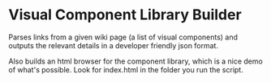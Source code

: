 Visual Component Library Builder
==========

Parses links from a given wiki page (a list of visual components) and outputs the relevant details in a developer friendly json format.

Also builds an html browser for the component library, which is a nice demo of what's possible. Look for index.html in the folder you run the script.

